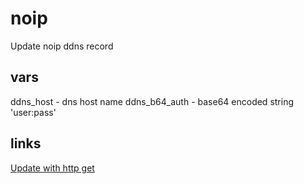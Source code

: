 # noip

Update noip ddns record

## vars
ddns_host - dns host name
ddns_b64_auth - base64 encoded string 'user:pass'

## links
[Update with http get](https://www.noip.com/integrate/request)

